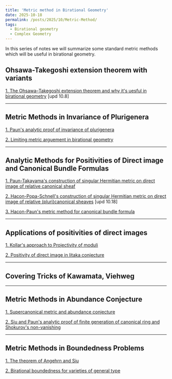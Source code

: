 ```yaml
---
title: 'Metric method in Birational Geometry'
date: 2025-10-18
permalink: /posts/2025/10/Metric-Method/
tags:
  - Birational geometry
  - Complex Geometry
---
```


In this series of notes we will summarize some standard metric methods which will be useful in birational geometry.


## Ohsawa-Takegoshi extension theorem with variants

[1. The Ohsawa–Takegoshi extension theorem and why it's uesful in birational geometry](https://yilimath.github.io/files/Birational/MetricMethod/OTExtension.pdf) [upd 10.8]



---
## Metric Methods in Invariance of Plurigenera

[1. Paun's analytic proof of invariance of plurigenera](https://yilimath.github.io/files/Birational/MetricMethod/InvarPluri.pdf)

[2. Limiting metric arguement in birational geometry]()


---
## Analytic Methods for Positivities of Direct image and Canonical Bundle Formulas

[1. Paun-Takayama's construction of singular Hermitian metric on direct image of relative canonical sheaf]()

[2. Hacon-Popa-Schnell's construction of singular Hermitian metric on direct image of relative (pluri)canonical sheaves](https://yilimath.github.io/files/Birational/MetricMethod/HPSIitaka.pdf) [upd 10.18]

[3. Hacon-Paun's metric method for canonical bundle formula]()


---
## Applications of positivities of direct images

[1. Kollar's approach to Projectivity of moduli]()

[2. Positivity of direct image in Iitaka conjecture]()


---
## Covering Tricks of Kawamata, Viehweg




---
## Metric Methods in Abundance Conjecture

[1. Supercanonical metric and abundance conjecture]()

[2. Siu and Paun's analytic proof of finite generation of canonical ring and Shokurov's non-vanishing]()


---
## Metric Methods in Boundedness Problems

[1. The theorem of Angehrn and Siu]()

[2. Birational boundedness for varieties of general type]()


